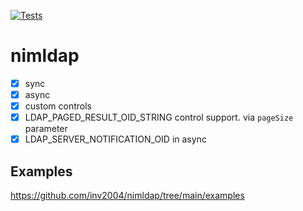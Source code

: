 [![Tests](https://github.com/inv2004/nimldap/actions/workflows/test.yaml/badge.svg)](https://github.com/inv2004/nimldap/actions/workflows/test.yaml)

# nimldap

- [x] sync
- [x] async
- [x] custom controls
- [x] LDAP_PAGED_RESULT_OID_STRING control support. via ```pageSize``` parameter
- [x] LDAP_SERVER_NOTIFICATION_OID in async

## Examples
https://github.com/inv2004/nimldap/tree/main/examples
